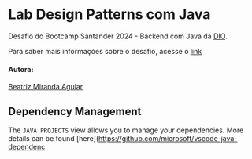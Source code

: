 # Lab Design Patterns com Java

Desafio do Bootcamp Santander 2024 - Backend com Java da [DIO](https://www.dio.me/en).

Para saber mais informações sobre o desafio, acesse o [link](https://github.com/digitalinnovationone/lab-padroes-projeto-spring)

#### Autora:
[Beatriz Miranda Aguiar](https://github.com/BeatrizMirandaAguiar)

## Dependency Management

The `JAVA PROJECTS` view allows you to manage your dependencies. More details can be found [here](https://github.com/microsoft/vscode-java-dependenc
